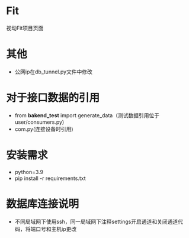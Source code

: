 # Fit
视动Fit项目页面
# 其他
- 公网ip在db_tunnel.py文件中修改
# 对于接口数据的引用
- from **bakend_test** import generate_data（测试数据引用位于user/consumers.py)
- com.py(连接设备时引用)
# 安装需求
- python=3.9
- pip install -r requirements.txt
# 数据库连接说明
- 不同局域网下使用ssh，同一局域网下注释settings开启通道和关闭通道代码，将端口号和主机ip更改
